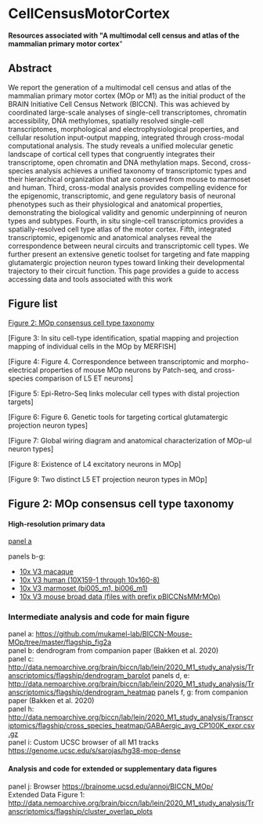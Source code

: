 # CellCensusMotorCortex
**Resources associated with "A multimodal cell census and atlas of the mammalian primary motor cortex**"

## Abstract
We report the generation of a multimodal cell census and atlas of the mammalian primary motor cortex (MOp or M1) as the initial product of the BRAIN Initiative Cell Census Network (BICCN). This was achieved by coordinated large-scale analyses of single-cell transcriptomes, chromatin accessibility, DNA methylomes, spatially resolved single-cell transcriptomes, morphological and electrophysiological properties, and cellular resolution input-output mapping, integrated through cross-modal computational analysis. The study reveals a unified molecular genetic landscape of cortical cell types that congruently integrates their transcriptome, open chromatin and DNA methylation maps. Second, cross-species analysis achieves a unified taxonomy of transcriptomic types and their hierarchical organization that are conserved from mouse to marmoset and human. Third, cross-modal analysis provides compelling evidence for the epigenomic, transcriptomic, and gene regulatory basis of neuronal phenotypes such as their physiological and anatomical properties, demonstrating the biological validity and genomic underpinning of neuron types and subtypes. Fourth, in situ single-cell transcriptomics provides a spatially-resolved cell type atlas of the motor cortex. Fifth, integrated transcriptomic, epigenomic and anatomical analyses reveal the correspondence between neural circuits and transcriptomic cell types. We further present an extensive genetic toolset for targeting and fate mapping glutamatergic projection neuron types toward linking their developmental trajectory to their circuit function. This page provides a guide to access accessing data and tools associated with this work 


## Figure list

[Figure 2: MOp consensus cell type taxonomy](#figure-2-mop-consensus-cell-type-taxonomy)

[Figure 3: In situ cell-type identification, spatial mapping and projection mapping of individual cells in the MOp by MERFISH] 

[Figure 4: Figure 4. Correspondence between transcriptomic and morpho-electrical properties of mouse MOp neurons by Patch-seq, and cross-species comparison of L5 ET neurons] 

[Figure 5: Epi-Retro-Seq links molecular cell types with distal projection targets] 

[Figure 6: Figure 6. Genetic tools for targeting cortical glutamatergic projection neuron types] 

[Figure 7: Global wiring diagram and anatomical characterization of MOp-ul neuron types] 

[Figure 8: Existence of L4 excitatory neurons in MOp] 

[Figure 9: Two distinct L5 ET projection neuron types in MOp] 



## Figure 2: MOp consensus cell type taxonomy

#### High-resolution primary data			
[panel a](http://data.nemoarchive.org/publication_release/MOp_MiniAtlas_2020/)

panels b-g: 
- [10x V3 macaque](http://data.nemoarchive.org/biccn/lab/lein/lein/transcriptomic/sncell/raw/)
- [10x V3 human (10X159-1 through 10x160-8)](http://data.nemoarchive.org/biccn/lab/linnarsson/transcriptome/sncell/10X/raw/10X159-1/)
- [10x V3 marmoset (bi005_m1, bi006_m1)](http://data.nemoarchive.org/biccn/lab/feng/transcriptome/sncell/raw/)
- [10x V3 mouse broad data (files with prefix pBICCNsMMrMOp)](http://data.nemoarchive.org/biccn/grant/huang/macosko/transcriptome/sncell/raw)
	
### Intermediate analysis and code for main figure			
panel a:	https://github.com/mukamel-lab/BICCN-Mouse-MOp/tree/master/flagship_fig2a		
panel b:	dendrogram from companion paper (Bakken et al. 2020)		
panel c:	http://data.nemoarchive.org/brain/biccn/lab/lein/2020_M1_study_analysis/Transcriptomics/flagship/dendrogram_barplot
panels d, e:	http://data.nemoarchive.org/brain/biccn/lab/lein/2020_M1_study_analysis/Transcriptomics/flagship/dendrogram_heatmap
panels f, g:	from companion paper (Bakken et al. 2020)		
panel h:	http://data.nemoarchive.org/biccn/lab/lein/2020_M1_study_analysis/Transcriptomics/flagship/cross_species_heatmap/GABAergic_avg_CP100K_expr.csv.gz		
panel i:	Custom UCSC browser of all M1 tracks	https://genome.ucsc.edu/s/sarojas/hg38-mop-dense	

#### Analysis and code for extended or supplementary data figures			
panel j:	Browser https://brainome.ucsd.edu/annoj/BICCN_MOp/		
Extended Data Figure 1:	http://data.nemoarchive.org/brain/biccn/lab/lein/2020_M1_study_analysis/Transcriptomics/flagship/cluster_overlap_plots		

